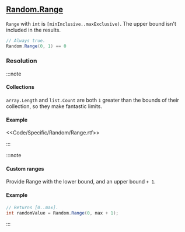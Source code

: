 ## [Random.Range](https://docs.unity3d.com/ScriptReference/Random.Range.html)

`Range` with `int` is `[minInclusive..maxExclusive)`. The upper bound isn't included in the results.

```csharp
// Always true.
Random.Range(0, 1) == 0
```

### Resolution
:::note  
#### Collections
`array.Length` and `list.Count` are both `1` greater than the bounds of their collection, so they make fantastic limits.

#### Example
<<Code/Specific/Random/Range.rtf>>  

:::

:::note
#### Custom ranges
Provide Range with the lower bound, and an upper bound `+ 1`.

#### Example
```csharp
// Returns [0..max].
int randomValue = Random.Range(0, max + 1);
```

:::